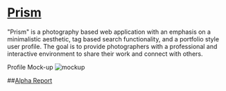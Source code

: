 # [Prism](https://prismphotoapp.herokuapp.com/)

"Prism" is a photography based web application with an emphasis on a minimalistic aesthetic, tag based search functionality, and a portfolio style user profile. The goal is to provide photographers with a professional and interactive environment to share their work and connect with others. 

Profile Mock-up
![mockup](http://i.imgur.com/TnfgiFU.jpg)

##[Alpha Report](https://docs.google.com/document/d/1vcXeMEs_hqqlxByJhzctMlrp-YNuRkbhEA0rM7DAP3M/edit?usp=sharing)
